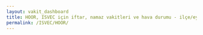 ```yaml
---
layout: vakit_dashboard
title: HOOR, ISVEC için iftar, namaz vakitleri ve hava durumu - ilçe/eyalet seç
permalink: /ISVEC/HOOR/
---
```


<script type="text/javascript">
  var GLOBAL_COUNTRY = 'ISVEC';
  var GLOBAL_CITY = 'HOOR';
  var GLOBAL_STATE = '';
  var lat = 72;
  var lon = 21;
</script>
